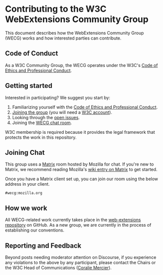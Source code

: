 # Contributing to the W3C WebExtensions Community Group

This document describes how the WebExtensions Community Group (WECG) works and how interested parties can contribute.

## Code of Conduct

As a W3C Community Group, the WECG operates under the W3C's [Code of Ethics and Professional Conduct][w3c-code-of-conduct].

## Getting started

Interested in participating? We suggest you start by:

1. Familiarizing yourself with the [Code of Ethics and Professional Conduct][w3c-code-of-conduct].
2. [Joining the group][wecg-join] (you will need a [W3C account][w3c-new-account]).
3. Looking through the [open issues][wecg-issues].
4. Joining the [WECG chat room][join-chat].

W3C membership is required because it provides the legal framework that protects the work in this repository.

## Joining Chat

This group uses a [Matrix][matrix-site] room hosted by Mozilla for chat. If you're new to Matrix, we recommend reading Mozilla's [wiki entry on Matrix][moz-wiki-matrix] to get started.

Once you have a Matrix client set up, you can join our room using the below address in your client.

```
#wecg:mozilla.org
```

## How we work

All WECG-related work currently takes place in the [web-extensions repository][wecg-repo] on GitHub. As a new group, we are currently in the process of establishing our conventions.

## Reporting and Feedback

Beyond posts needing moderator attention on Discourse, if you experience any violations to the above by any participant, please contact the Chairs or the W3C Head of Communications ([Coralie Mercier][email-coralie]).

[email-coralie]: mailto:coralie@w3.org
[join-chat]: #joining-chat
[matrix-site]: https://matrix.org/
[moz-wiki-matrix]: https://wiki.mozilla.org/Matrix
[w3c-code-of-conduct]: https://www.w3.org/Consortium/cepc/
[w3c-new-account]: https://www.w3.org/accounts/request
[w3c-pwe-list]: https://lists.w3.org/Archives/Public/public-pwe/
[wecg-issues]: https://github.com/hober/web-extensions/issues
[wecg-join]: https://www.w3.org/community/wecg/join
[wecg-repo]: https://github.com/hober/web-extensions

